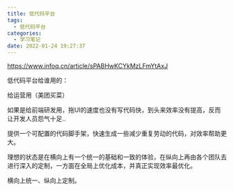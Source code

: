 ```yaml
---
title: 低代码平台
tags:
  - 低代码平台
categories:
  - 学习笔记
date: 2022-01-24 19:27:37
---
```




https://www.infoq.cn/article/sPABHwKCYkMzLFmYtAxJ

低代码平台给谁用的：

给运营用（美团买菜）

如果是给前端研发用，拖UI的速度也没有写代码快，到头来效率没有提高，反而让开发人员怨气十足..

提供一个可配置的代码脚手架，快速生成一些减少重复劳动的代码，对效率帮助更大。



理想的状态是在横向上有一个统一的基础和一致的体验，在纵向上再由各个团队去进行深入的定制，一方面在全局上优化成本，并真正实现效率最优化。

横向上统一、纵向上定制。
